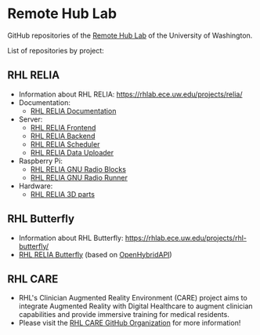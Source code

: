 Remote Hub Lab
==============

GitHub repositories of the [Remote Hub Lab](https://rhlab.ece.uw.edu) of the University of Washington.

List of repositories by project:

RHL RELIA
---------
 
 * Information about RHL RELIA: https://rhlab.ece.uw.edu/projects/relia/
 * Documentation:
   * [RHL RELIA Documentation](https://github.com/remotehublab/rhl-relia-documentation/blob/main/readme.md)
 * Server:
   * [RHL RELIA Frontend](https://github.com/remotehublab/rhl-relia-cloud-frontend)
   * [RHL RELIA Backend](https://github.com/remotehublab/rhl-relia-cloud-backend)
   * [RHL RELIA Scheduler](https://github.com/remotehublab/rhl-relia-cloud-scheduler)
   * [RHL RELIA Data Uploader](https://github.com/remotehublab/rhl-relia-cloud-data-uploader)
 * Raspberry Pi:
   * [RHL RELIA GNU Radio Blocks](https://github.com/remotehublab/rhl-relia-gr-blocks)
   * [RHL RELIA GNU Radio Runner](https://github.com/remotehublab/rhl-relia-gr-runner)
 * Hardware:
   * [RHL RELIA 3D parts](https://github.com/remotehublab/rhl-relia-3d-parts)

RHL Butterfly
-------------
 * Information about RHL Butterfly: https://rhlab.ece.uw.edu/projects/rhl-butterfly/
 * [RHL RELIA Butterfly](https://github.com/remotehublab/rhl-butterfly-simulation) (based on [OpenHybridAPI](https://github.com/labsland/openhybridapi))

RHL CARE
-------------
 * RHL's Clinician Augmented Reality Environment (CARE) project aims to integrate Augmented Reality with Digital Healthcare to augment clinician capabilities and provide immersive training for medical residents.
 * Please visit the [RHL CARE GitHub Organization](https://github.com/UW-CARE) for more information!
